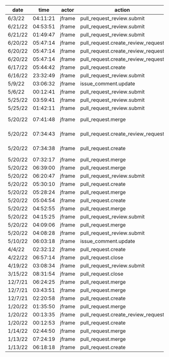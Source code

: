 | date    | time     | actor  | action                             | repo                      | user     | data.team | data.new_repo_permission | data.old_repo_permission |
| ------- | -------- | ------ | ---------------------------------- | ------------------------- | -------- | --------- | ------------------------ | ------------------------ |
| 6/3/22  | 04:11:21 | jframe | pull_request_review.submit         | hyperledger/besu          |          |           |                          |                          |
| 6/21/22 | 04:53:51 | jframe | pull_request_review.submit         | hyperledger/besu          |          |           |                          |                          |
| 6/21/22 | 01:49:47 | jframe | pull_request_review.submit         | hyperledger/besu          |          |           |                          |                          |
| 6/20/22 | 05:47:14 | jframe | pull_request.create_review_request | hyperledger/besu          | wcgcyx   |           |                          |                          |
| 6/20/22 | 05:47:14 | jframe | pull_request.create_review_request | hyperledger/besu          | wcgcyx   |           |                          |                          |
| 6/20/22 | 05:47:14 | jframe | pull_request.create_review_request | hyperledger/besu          | wcgcyx   |           |                          |                          |
| 6/17/22 | 05:44:42 | jframe | pull_request.create                | hyperledger/besu          | jframe   |           |                          |                          |
| 6/16/22 | 23:32:49 | jframe | pull_request_review.submit         | hyperledger/besu          |          |           |                          |                          |
| 5/9/22  | 03:06:32 | jframe | issue_comment.update               | hyperledger/besu          |          |           |                          |                          |
| 5/6/22  | 00:12:41 | jframe | pull_request_review.submit         | hyperledger/besu          |          |           |                          |                          |
| 5/25/22 | 03:59:41 | jframe | pull_request_review.submit         | hyperledger/besu          |          |           |                          |                          |
| 5/25/22 | 01:42:11 | jframe | pull_request_review.submit         | hyperledger/besu          |          |           |                          |                          |
| 5/20/22 | 07:41:48 | jframe | pull_request.merge                 | hyperledger/homebrew-besu | jframe   |           |                          |                          |
| 5/20/22 | 07:34:43 | jframe | pull_request.create_review_request | hyperledger/homebrew-besu | jframe   |           |                          |                          |
| 5/20/22 | 07:34:38 | jframe | pull_request.create                | hyperledger/homebrew-besu | jframe   |           |                          |                          |
| 5/20/22 | 07:32:17 | jframe | pull_request.merge                 | hyperledger/besu          | jframe   |           |                          |                          |
| 5/20/22 | 06:39:00 | jframe | pull_request.merge                 | hyperledger/besu          | macfarla |           |                          |                          |
| 5/20/22 | 06:20:47 | jframe | pull_request_review.submit         | hyperledger/besu          |          |           |                          |                          |
| 5/20/22 | 05:30:10 | jframe | pull_request.create                | hyperledger/besu          | jframe   |           |                          |                          |
| 5/20/22 | 05:28:24 | jframe | pull_request.merge                 | hyperledger/besu          | jframe   |           |                          |                          |
| 5/20/22 | 05:04:54 | jframe | pull_request.create                | hyperledger/besu          | jframe   |           |                          |                          |
| 5/20/22 | 04:52:55 | jframe | pull_request.merge                 | hyperledger/besu          | macfarla |           |                          |                          |
| 5/20/22 | 04:15:25 | jframe | pull_request_review.submit         | hyperledger/besu          |          |           |                          |                          |
| 5/20/22 | 04:09:06 | jframe | pull_request.merge                 | hyperledger/besu          | macfarla |           |                          |                          |
| 5/20/22 | 04:08:28 | jframe | pull_request_review.submit         | hyperledger/besu          |          |           |                          |                          |
| 5/10/22 | 06:03:18 | jframe | issue_comment.update               | hyperledger/besu          |          |           |                          |                          |
| 4/4/22  | 02:32:12 | jframe | pull_request.create                | hyperledger/besu          | jframe   |           |                          |                          |
| 4/22/22 | 06:57:14 | jframe | pull_request.close                 | hyperledger/besu          | jframe   |           |                          |                          |
| 4/19/22 | 03:08:34 | jframe | pull_request_review.submit         | hyperledger/besu          |          |           |                          |                          |
| 3/15/22 | 08:31:54 | jframe | pull_request.close                 | hyperledger/besu          | jframe   |           |                          |                          |
| 12/7/21 | 06:24:25 | jframe | pull_request.merge                 | hyperledger/besu          | jframe   |           |                          |                          |
| 12/7/21 | 03:43:51 | jframe | pull_request.merge                 | hyperledger/besu          | jframe   |           |                          |                          |
| 12/7/21 | 02:20:58 | jframe | pull_request.create                | hyperledger/besu          | jframe   |           |                          |                          |
| 1/20/22 | 01:35:50 | jframe | pull_request.merge                 | hyperledger/besu          | jframe   |           |                          |                          |
| 1/20/22 | 00:13:35 | jframe | pull_request.create_review_request | hyperledger/besu          | jframe   |           |                          |                          |
| 1/20/22 | 00:12:53 | jframe | pull_request.create                | hyperledger/besu          | jframe   |           |                          |                          |
| 1/14/22 | 02:44:50 | jframe | pull_request.merge                 | hyperledger/besu          | georgep9 |           |                          |                          |
| 1/13/22 | 07:24:19 | jframe | pull_request.merge                 | hyperledger/besu          | jframe   |           |                          |                          |
| 1/13/22 | 06:18:18 | jframe | pull_request.create                | hyperledger/besu          | jframe   |           |                          |                          |
